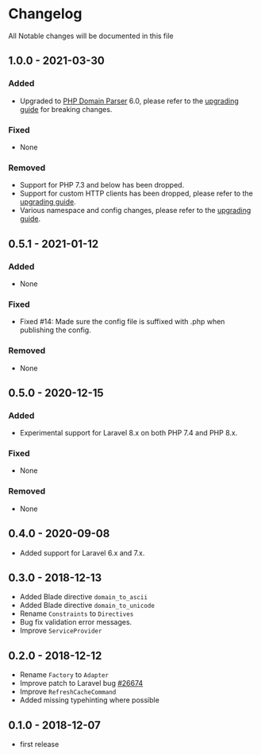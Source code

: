 # Changelog

All Notable changes will be documented in this file

## 1.0.0 - 2021-03-30

### Added

- Upgraded to [PHP Domain Parser](https://github.com/jeremykendall/php-domain-parser) 6.0, please refer to the [upgrading guide](UPGRADING.md) for breaking changes.

### Fixed

- None

### Removed

- Support for PHP 7.3 and below has been dropped.
- Support for custom HTTP clients has been dropped, please refer to the [upgrading guide](UPGRADING.md).
- Various namespace and config changes, please refer to the [upgrading guide](UPGRADING.md).

## 0.5.1 - 2021-01-12

### Added

- None

### Fixed

- Fixed #14: Made sure the config file is suffixed with .php when publishing the config.

### Removed

- None

## 0.5.0 - 2020-12-15

### Added

- Experimental support for Laravel 8.x on both PHP 7.4 and PHP 8.x.

### Fixed

- None

### Removed

- None

## 0.4.0 - 2020-09-08

- Added support for Laravel 6.x and 7.x.

## 0.3.0 - 2018-12-13

- Added Blade directive `domain_to_ascii`
- Added Blade directive `domain_to_unicode`
- Rename `Constraints` to `Directives`
- Bug fix validation error messages.
- Improve `ServiceProvider`

## 0.2.0 - 2018-12-12

- Rename `Factory` to `Adapter`
- Improve patch to Laravel bug [#26674](https://github.com/laravel/framework/issues/26674)
- Improve `RefreshCacheCommand`
- Added missing typehinting where possible

## 0.1.0 - 2018-12-07

- first release
